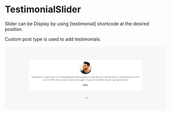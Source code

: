 # TestimonialSlider

<p>Slider can be Display by using [testimonial] shortcode at the desired position. </p>
<p> Custom post type is used to add testimonials. </p>

![](img/1.png)
